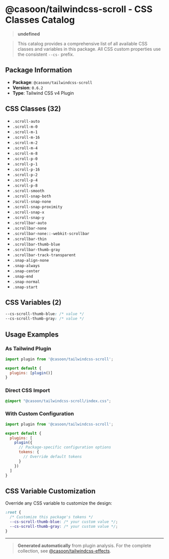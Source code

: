 # @casoon/tailwindcss-scroll - CSS Classes Catalog

> **undefined**

> This catalog provides a comprehensive list of all available CSS classes and variables in this package. All CSS custom properties use the consistent `--cs-` prefix.

## Package Information

- **Package**: `@casoon/tailwindcss-scroll`
- **Version**: `0.6.2`
- **Type**: Tailwind CSS v4 Plugin

## CSS Classes (32)

- `.scroll-auto`
- `.scroll-m-0`
- `.scroll-m-1`
- `.scroll-m-16`
- `.scroll-m-2`
- `.scroll-m-4`
- `.scroll-m-8`
- `.scroll-p-0`
- `.scroll-p-1`
- `.scroll-p-16`
- `.scroll-p-2`
- `.scroll-p-4`
- `.scroll-p-8`
- `.scroll-smooth`
- `.scroll-snap-both`
- `.scroll-snap-none`
- `.scroll-snap-proximity`
- `.scroll-snap-x`
- `.scroll-snap-y`
- `.scrollbar-auto`
- `.scrollbar-none`
- `.scrollbar-none::-webkit-scrollbar`
- `.scrollbar-thin`
- `.scrollbar-thumb-blue`
- `.scrollbar-thumb-gray`
- `.scrollbar-track-transparent`
- `.snap-align-none`
- `.snap-always`
- `.snap-center`
- `.snap-end`
- `.snap-normal`
- `.snap-start`

## CSS Variables (2)

```css
--cs-scroll-thumb-blue: /* value */
--cs-scroll-thumb-gray: /* value */
```

## Usage Examples

### As Tailwind Plugin
```js
import plugin from '@casoon/tailwindcss-scroll';

export default {
  plugins: [plugin()]
}
```

### Direct CSS Import
```css
@import "@casoon/tailwindcss-scroll/index.css";
```

### With Custom Configuration
```js
import plugin from '@casoon/tailwindcss-scroll';

export default {
  plugins: [
    plugin({
      // Package-specific configuration options
      tokens: {
        // Override default tokens
      }
    })
  ]
}
```

## CSS Variable Customization

Override any CSS variable to customize the design:

```css
:root {
  /* Customize this package's tokens */
  --cs-scroll-thumb-blue: /* your custom value */;
  --cs-scroll-thumb-gray: /* your custom value */;
}
```

---

> **Generated automatically** from plugin analysis. For the complete collection, see [@casoon/tailwindcss-effects](https://www.npmjs.com/package/@casoon/tailwindcss-effects).
